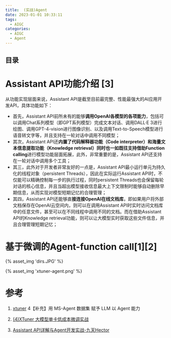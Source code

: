 ```yaml
---
title:  (实战)Agent 
date: 2023-01-01 10:33:11
tags:
  - AIGC
categories: 
  - AIGC
  - Agent  
---
```


<p></p>
<!-- more -->

## 目录

<!-- toc -->

# Assistant API功能介绍 [3]
从功能实现层面来说，Assistant API是截至目前最完整、性能最强大的AI应用开发API，具体功能如下：
- 首先，Assistant API前所未有的能够**调用OpenAI各模型的各项能力**，包括可以调用Chat系列模型（即GPT系列模型）完成文本对话、调用DALL·E 3进行绘图、调用GPT-4-vision进行图像识别、以及调用Text-to-Speech模型进行语音转文字等，并且支持在一轮对话中调用不同模型；
- 其次，Assistant API还**内置了代码解释器功能（Code interpreter）和海量文本信息提取功能（Knowledge retrieval）**同时也一如既往支持借助**Function calling**进行模型功能层面拓展，此外，非常重要的是，Assistant API还支持在一轮对话中调用多个工具；
- 其三，此外对于开发者非常友好的一点是，Assistant API最小运行单元为持久化的线程对象（persistent Threads），因此在实际运行Assistant API时，不仅能可以精确控制每一步的执行过程，同时persistent Threads也会保留每轮对话的核心信息，并且当超出模型接收信息最大上下文限制时能够自动删除早期信息，从而实现对模型短期记忆的合理管理；
- 其四，Assistant API还能够直**接连接OpenAI在线文档库**，即如果用户将外部文档保存在OpenAI云空间内，则可以在调用Assistant API时实时访问文档库中的任意文件，甚至可以在不同线程中调用不同的文档。而在借助Assistant API的Knowledge retrieval功能，则可以让大模型实时获取这些文件信息，并且合理管理短期记忆；


# 基于微调的Agent-function call[1][2]
{% asset_img 'dirs.JPG' %}

{% asset_img 'xtuner-agent.png' %}


# 参考

1. [xtuner](https://github.com/InternLM/tutorial/blob/main/xtuner/README.md) 4【补充】用 MS-Agent 数据集 赋予 LLM 以 Agent 能力
2. [(4)XTuner 大模型单卡低成本微调实战](https://www.bilibili.com/video/BV1yK4y1B75J/)

3. [Assistant API详解与Agent开发实战-九天Hector](https://github.com/www6v/AIGC/tree/master/%E4%B9%9D%E5%A4%A9Hector/Assistant%20API%E8%AF%A6%E8%A7%A3%E4%B8%8EAgent%E5%BC%80%E5%8F%91%E5%AE%9E%E6%88%98-%E4%B9%9D%E5%A4%A9Hector)
